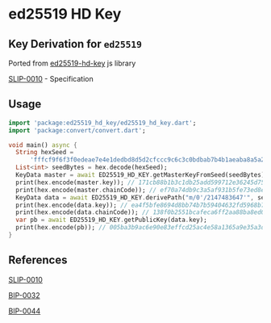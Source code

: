 ed25519 HD Key
=====

Key Derivation for `ed25519`
------------
Ported from [ed25519-hd-key](https://github.com/alepop/ed25519-hd-key) js library

[SLIP-0010](https://github.com/satoshilabs/slips/blob/master/slip-0010.md) - Specification

Usage
-----

```dart
import 'package:ed25519_hd_key/ed25519_hd_key.dart';
import 'package:convert/convert.dart';

void main() async {
  String hexSeed =
      'fffcf9f6f3f0edeae7e4e1dedbd8d5d2cfccc9c6c3c0bdbab7b4b1aeaba8a5a29f9c999693908d8a8784817e7b7875726f6c696663605d5a5754514e4b484542';
  List<int> seedBytes = hex.decode(hexSeed);
  KeyData master = await ED25519_HD_KEY.getMasterKeyFromSeed(seedBytes);
  print(hex.encode(master.key)); // 171cb88b1b3c1db25add599712e36245d75bc65a1a5c9e18d76f9f2b1eab4
  print(hex.encode(master.chainCode)); // ef70a74db9c3a5af931b5fe73ed8e1a53464133654fd55e7a66f8570b8e33c3b
  KeyData data = await ED25519_HD_KEY.derivePath("m/0'/2147483647'", seedBytes);
  print(hex.encode(data.key)); // ea4f5bfe8694d8bb74b7b59404632fd5968b774ed545e810de9c32a4fb4192f4
  print(hex.encode(data.chainCode)); // 138f0b2551bcafeca6ff2aa88ba8ed0ed8de070841f0c4ef0165df8181eaad7f
  var pb = await ED25519_HD_KEY.getPublicKey(data.key);
  print(hex.encode(pb)); // 005ba3b9ac6e90e83effcd25ac4e58a1365a9e35a3d3ae5eb07b9e4d90bcf7506d
}
```

References
----------
[SLIP-0010](https://github.com/satoshilabs/slips/blob/master/slip-0010.md)

[BIP-0032](https://github.com/bitcoin/bips/blob/master/bip-0032.mediawiki)

[BIP-0044](https://github.com/bitcoin/bips/blob/master/bip-0044.mediawiki)
